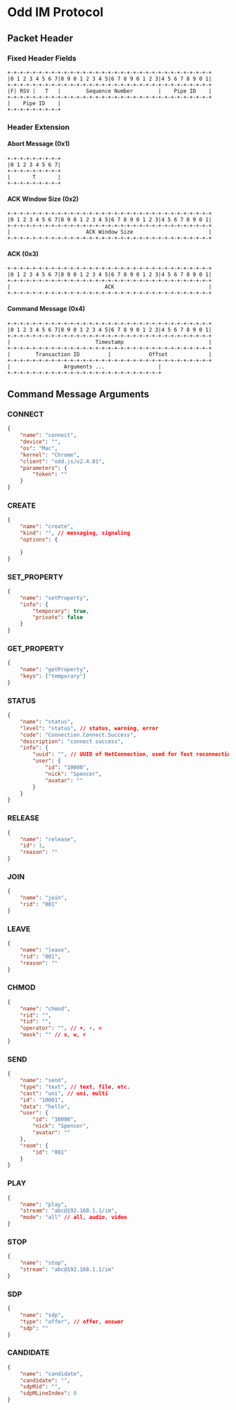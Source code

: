 # Odd IM Protocol

## Packet Header

### Fixed Header Fields

```code
+-+-+-+-+-+-+-+-+-+-+-+-+-+-+-+-+-+-+-+-+-+-+-+-+-+-+-+-+-+-+-+-+
|0 1 2 3 4 5 6 7|8 9 0 1 2 3 4 5|6 7 8 9 0 1 2 3|4 5 6 7 8 9 0 1|
+-+-+-+-+-+-+-+-+-+-+-+-+-+-+-+-+-+-+-+-+-+-+-+-+-+-+-+-+-+-+-+-+
|F| RSV |   T   |        Sequence Number        |    Pipe ID    |
+-+-+-+-+-+-+-+-+-+-+-+-+-+-+-+-+-+-+-+-+-+-+-+-+-+-+-+-+-+-+-+-+
|    Pipe ID    |
+-+-+-+-+-+-+-+-+
```

### Header Extension

#### Abort Message (0x1)

```code
+-+-+-+-+-+-+-+-+
|0 1 2 3 4 5 6 7|
+-+-+-+-+-+-+-+-+
|       T       |
+-+-+-+-+-+-+-+-+
```

#### ACK Window Size (0x2)

```code
+-+-+-+-+-+-+-+-+-+-+-+-+-+-+-+-+-+-+-+-+-+-+-+-+-+-+-+-+-+-+-+-+
|0 1 2 3 4 5 6 7|8 9 0 1 2 3 4 5|6 7 8 9 0 1 2 3|4 5 6 7 8 9 0 1|
+-+-+-+-+-+-+-+-+-+-+-+-+-+-+-+-+-+-+-+-+-+-+-+-+-+-+-+-+-+-+-+-+
|                        ACK Window Size                        |
+-+-+-+-+-+-+-+-+-+-+-+-+-+-+-+-+-+-+-+-+-+-+-+-+-+-+-+-+-+-+-+-+
```

#### ACK (0x3)

```code
+-+-+-+-+-+-+-+-+-+-+-+-+-+-+-+-+-+-+-+-+-+-+-+-+-+-+-+-+-+-+-+-+
|0 1 2 3 4 5 6 7|8 9 0 1 2 3 4 5|6 7 8 9 0 1 2 3|4 5 6 7 8 9 0 1|
+-+-+-+-+-+-+-+-+-+-+-+-+-+-+-+-+-+-+-+-+-+-+-+-+-+-+-+-+-+-+-+-+
|                              ACK                              |
+-+-+-+-+-+-+-+-+-+-+-+-+-+-+-+-+-+-+-+-+-+-+-+-+-+-+-+-+-+-+-+-+
```

#### Command Message (0x4)

```code
+-+-+-+-+-+-+-+-+-+-+-+-+-+-+-+-+-+-+-+-+-+-+-+-+-+-+-+-+-+-+-+-+
|0 1 2 3 4 5 6 7|8 9 0 1 2 3 4 5|6 7 8 9 0 1 2 3|4 5 6 7 8 9 0 1|
+-+-+-+-+-+-+-+-+-+-+-+-+-+-+-+-+-+-+-+-+-+-+-+-+-+-+-+-+-+-+-+-+
|                           Timestamp                           |
+-+-+-+-+-+-+-+-+-+-+-+-+-+-+-+-+-+-+-+-+-+-+-+-+-+-+-+-+-+-+-+-+
|        Transaction ID         |            Offset             |
+-+-+-+-+-+-+-+-+-+-+-+-+-+-+-+-+-+-+-+-+-+-+-+-+-+-+-+-+-+-+-+-+
|                 Arguments ...                 |
+-+-+-+-+-+-+-+-+-+-+-+-+-+-+-+-+-+-+-+-+-+-+-+-+
```

## Command Message Arguments

### CONNECT

```json
{
    "name": "connect",
    "device": "",
    "os": "Mac",
    "kernel": "Chrome",
    "client": "odd.js/v2.4.01",
    "parameters": {
        "token": ""
    }
}
```

### CREATE

```json
{
    "name": "create",
    "kind": "", // messaging, signaling
    "options": {

    }
}
```

### SET_PROPERTY

```json
{
    "name": "setProperty",
    "info": {
        "temporary": true,
        "private": false
    }
}
```

### GET_PROPERTY

```json
{
    "name": "getProperty",
    "keys": ["temporary"]
}
```

### STATUS

```json
{
    "name": "status",
    "level": "status", // status, warning, error
    "code": "Connection.Connect.Success",
    "description": "connect success",
    "info": {
        "uuid": "", // UUID of NetConnection, used for fast reconnecting.
        "user": {
            "id": "10000",
            "nick": "Spencer",
            "avatar": ""
        }
    }
}
```

### RELEASE

```json
{
    "name": "release",
    "id": 1,
    "reason": ""
}
```

### JOIN

```json
{
    "name": "join",
    "rid": "001"
}
```

### LEAVE

```json
{
    "name": "leave",
    "rid": "001",
    "reason": ""
}
```

### CHMOD

```json
{
    "name": "chmod",
    "rid": "",
    "tid": "",
    "operator": "", // +, -, =
    "mask": "" // x, w, r
}
```

### SEND

```json
{
    "name": "send",
    "type": "text", // text, file, etc.
    "cast": "uni", // uni, multi
    "id": "10001",
    "data": "hello",
    "user": {
        "id": "10000",
        "nick": "Spencer",
        "avatar": ""
    },
    "room": {
        "id": "001"
    }
}
```

### PLAY

```json
{
    "name": "play",
    "stream": "abc@192.168.1.1/im",
    "mode": "all" // all, audio, video
}
```

### STOP

```json
{
    "name": "stop",
    "stream": "abc@192.168.1.1/im"
}
```

### SDP

```json
{
    "name": "sdp",
    "type": "offer", // offer, answer
    "sdp": ""
}
```

### CANDIDATE

```json
{
    "name": "candidate",
    "candidate": "",
    "sdpMid": "",
    "sdpMLineIndex": 0
}
```
